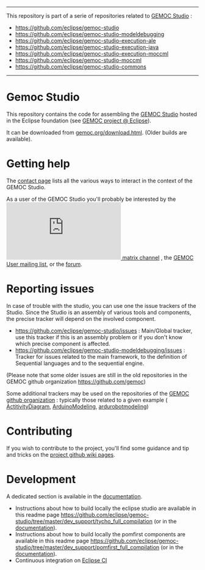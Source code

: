 -------------
This repository is part of a serie of repositories related to [GEMOC Studio](http://eclipse.org/gemoc) :
- https://github.com/eclipse/gemoc-studio
- https://github.com/eclipse/gemoc-studio-modeldebugging
- https://github.com/eclipse/gemoc-studio-execution-ale
- https://github.com/eclipse/gemoc-studio-execution-java
- https://github.com/eclipse/gemoc-studio-execution-moccml
- https://github.com/eclipse/gemoc-studio-moccml
- https://github.com/eclipse/gemoc-studio-commons
-------------

Gemoc Studio
============

This repository contains the code for assembling the [GEMOC Studio](http://gemoc.org/studio.html) hosted in the Eclipse foundation (see [GEMOC project @ Eclipse](http://www.eclipse.org/gemoc)).

It can be downloaded from [gemoc.org/download.html](http://gemoc.org/download.html). (Older builds are available).

Getting help
============
The [contact page](https://projects.eclipse.org/projects/modeling.gemoc/contact) lists all the various ways to interact in the context of the GEMOC Studio. 

As a user of the GEMOC Studio you'll probably be interested by the [![](https://img.shields.io/matrix/xtext:matrix.eclipse.org) matrix channel](https://chat.eclipse.org/#/room/#gemoc-studio:matrix.eclipse.org) , 
the [GEMOC User mailing list](https://dev.eclipse.org/mailman/listinfo/gemoc-users), or the [forum](https://www.eclipse.org/forums/index.php/f/369/).

Reporting issues
============
In case of trouble with the studio, you can use one the issue trackers of the Studio. Since the Studio is an assembly of various tools and components, the precise tracker will depend on the involved component.

* https://github.com/eclipse/gemoc-studio/issues : Main/Global tracker, use this tracker if this is an assembly problem or if you don't know which precise component is affected.
* https://github.com/eclipse/gemoc-studio-modeldebugging/issues : Tracker for issues related to the main framework, to the definition of Sequential languages and to the sequential engine.

(Please note that some older issues are still in the old repositories in the GEMOC github organization https://github.com/gemoc)

Some additional trackers may be used on the repositories of the [GEMOC github organization](https://github.com/gemoc) : typically those related to a given example ( [ActitivityDiagram](https://github.com/gemoc/activitydiagram/issues), [ArduinoModeling](https://github.com/gemoc/arduinomodeling/issues), [ardurobotmodeling](https://github.com/gemoc/ardurobotmodeling/issues))


Contributing
============
If you wish to contribute to the project, you'll find some guidance and tip and tricks on the [project github wiki pages](https://github.com/eclipse/gemoc-studio/wiki).

Development
============
A dedicated section is available in the [documentation](http://download.eclipse.org/gemoc/docs/nightly/_contributing.html).
- Instructions about how to build locally the eclipse studio are available in this readme page https://github.com/eclipse/gemoc-studio/tree/master/dev_support/tycho_full_compilation (or in the [documentation](http://download.eclipse.org/gemoc/docs/nightly/_contributing.html#_compilation_of_the_complete_gemoc_studio)).
- Instructions about how to build locally the pomfirst components are available in this readme page https://github.com/eclipse/gemoc-studio/tree/master/dev_support/pomfirst_full_compilation (or in the [documentation](https://download.eclipse.org/gemoc/docs/nightly/_contributing.html#_compilation_of_the_pom_first_jar)).
- Continuous integration on [Eclipse CI](https://ci.eclipse.org/gemoc/job/gemoc-studio-integration/)
 

